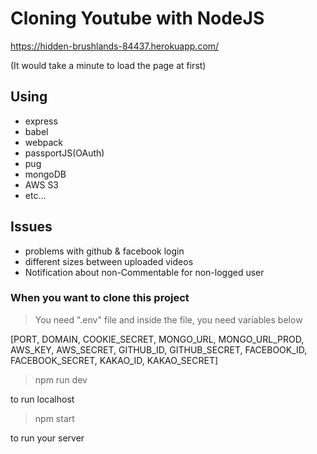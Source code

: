 # Cloning Youtube with NodeJS

https://hidden-brushlands-84437.herokuapp.com/

(It would take a minute to load the page at first)
## Using
- express
- babel
- webpack
- passportJS(OAuth)
- pug
- mongoDB
- AWS S3
- etc...

## Issues
- problems with github & facebook login
- different sizes between uploaded videos
- Notification about non-Commentable for non-logged user

### When you want to clone this project

> You need ".env" file and inside the file, you need variables below

[PORT, DOMAIN, COOKIE_SECRET, MONGO_URL, MONGO_URL_PROD, AWS_KEY, AWS_SECRET, GITHUB_ID, GITHUB_SECRET, FACEBOOK_ID, FACEBOOK_SECRET, KAKAO_ID, KAKAO_SECRET]

> npm run dev

to run localhost

> npm start

to run your server